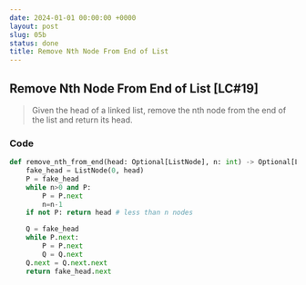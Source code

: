 ```yaml
---
date: 2024-01-01 00:00:00 +0000
layout: post
slug: 05b
status: done
title: Remove Nth Node From End of List
---
```


## Remove Nth Node From End of List [LC#19]
> Given the head of a linked list, remove the nth node from the end of the list and return its head.

### Code
```python
def remove_nth_from_end(head: Optional[ListNode], n: int) -> Optional[ListNode]:
    fake_head = ListNode(0, head)
    P = fake_head
    while n>0 and P:
        P = P.next
        n=n-1
    if not P: return head # less than n nodes

    Q = fake_head
    while P.next:
        P = P.next
        Q = Q.next
    Q.next = Q.next.next
    return fake_head.next
```